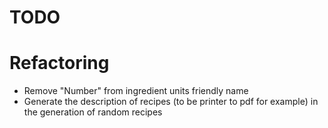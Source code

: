 TODO
====

# Refactoring

* Remove "Number" from ingredient units friendly name
* Generate the description of recipes (to be printer to pdf for example) in the generation of random recipes